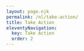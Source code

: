 ```yaml
---
layout: page.njk
permalink: /nl/take-action/
title: Take Action
eleventyNavigation:
  key: Take Action
  order: 2
---
```

